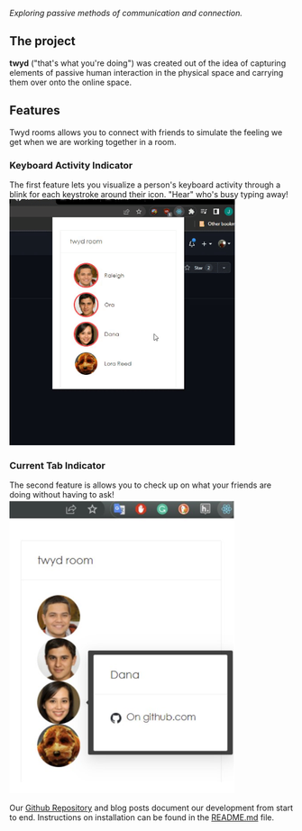 *Exploring passive methods of communication and connection.*

## The project

**twyd** ("that's what you're doing") was created out of the idea of capturing elements of passive human interaction in the physical space and carrying them over onto the online space.

## Features
Twyd rooms allows you to connect with friends to simulate the feeling we get when we are working together in a room. 
### Keyboard Activity Indicator
The first feature lets you visualize a person's keyboard activity through a blink for each keystroke around their icon. "Hear" who's busy typing away!
<br><img width="400" 
     height="auto" src="https://raw.githubusercontent.com/UWSocialComputing/Left-On-Read/main/images/extension_gif.gif" alt="chrome extension typing animation"/>

### Current Tab Indicator
The second feature is allows you to check up on what your friends are doing without having to ask!
<br><img width="400" 
     height="auto" src="https://raw.githubusercontent.com/UWSocialComputing/Left-On-Read/main/images/extension_pic.jpg" alt="chrome extension"/>

Our [Github Repository](https://github.com/UWSocialComputing/Left-On-Read-Project) and blog posts document our development from start to end. Instructions on installation can be found in the [README.md](https://github.com/UWSocialComputing/Left-On-Read-Project#readme) file.

<br>

